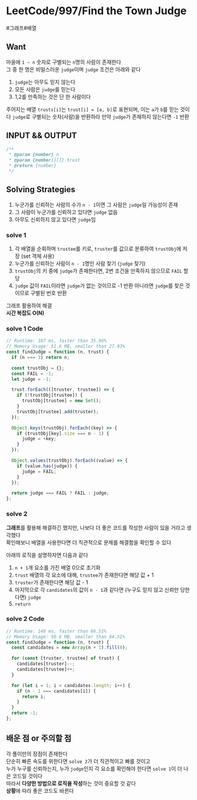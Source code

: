 # LeetCode/997/Find the Town Judge

#그래프#배열

## Want

마을에 `1 ~ n` 숫자로 구별되는 `n`명의 사람이 존재한다  
그 중 한 명은 비밀스러운 `judge`이며 `judge` 조건은 아래와 같다

1. `judge`는 아무도 믿지 않는다
2. 모든 사람은 `judge`를 믿는다
3. 1,2를 만족하는 것은 단 한 사람이다

주어지는 배열 `trusts[i]`는
`trust[i] = [a, b]`로 표현되며, 이는 `a`가 `b`를 믿는 것이다
`judge`로 구별되는 숫자(사람)을 반환하라
만약 `judge`가 존재하지 않는다면 `-1` 반환

## INPUT && OUTPUT

```js
/**
 * @param {number} n
 * @param {number[][]} trust
 * @return {number}
 */
```

## Solving Strategies

1. 누군가를 신뢰하는 사람의 수가 `n - 1`이면 그 사람은 `judge`일 가능성이 존재
2. 그 사람이 누군가를 신뢰하고 있다면 `judge` 없음
3. 아무도 신뢰하지 않고 있다면 `judge`임

### solve 1

1. 각 배열을 순회하며 `trustee`를 키로, `truster`를 값으로 분류하여 `trustObj`에 저장 (set 객체 사용)
2. 누군가를 신뢰하는 사람이 `n - 1`명인 사람 찾기 (`judge` 찾기)
3. `trustObj`의 키 중에 `judge`가 존재한다면, 2번 조건을 만족하지 않으므로 `FAIL` 할당
4. `judge` 값이 `FAIL`이라면 `judge`가 없는 것이므로 -1 반환
   아니라면 `judge`를 찾은 것이므로 구별된 번호 반환

그래프 활용하여 해결  
**시간 복잡도 O(N)**

### solve 1 Code

```js
// Runtime: 187 ms, faster than 35.96%
// Memory Usage: 51.6 MB, smaller than 27.93%
const findJudge = function (n, trust) {
  if (n === 1) return n;

  const trustObj = {};
  const FAIL = -1;
  let judge = -1;

  trust.forEach(([truster, trustee]) => {
    if (!trustObj[trustee]) {
      trustObj[trustee] = new Set();
    }
    trustObj[trustee].add(truster);
  });

  Object.keys(trustObj).forEach((key) => {
    if (trustObj[key].size === n - 1) {
      judge = +key;
    }
  });

  Object.values(trustObj).forEach((value) => {
    if (value.has(judge)) {
      judge = FAIL;
    }
  });

  return judge === FAIL ? FAIL : judge;
};
```

### solve 2

**그래프**를 활용해 해결하긴 했지만, 나보다 더 좋은 코드를 작성한 사람이 있을 거라고 생각했다  
확인해보니 배열을 사용한다면 더 직관적으로 문제를 해결함을 확인할 수 있다

아래의 로직을 설명하자면 다음과 같다

1. `n + 1`개 요소를 가진 배열 0으로 초기화
2. `trust` 배열의 각 요소에 대해, `trustee`가 존재한다면 해당 값 + 1
3. `truster`가 존재한다면 해당 값 - 1
4. 마지막으로 각 `candidates`의 값이 `n - 1`과 같다면 (누구도 믿지 않고 신뢰만 당한다면) `judge`
5. `return`

### solve 2 Code

```js
// Runtime: 148 ms, faster than 66.51%
// Memory Usage: 50.6 MB, smaller than 64.51%
const findJudge = function (n, trust) {
  const candidates = new Array(n + 1).fill(0);

  for (const [truster, trustee] of trust) {
    candidates[truster]--;
    candidates[trustee]++;
  }

  for (let i = 1; i < candidates.length; i++) {
    if (n - 1 === candidates[i]) {
      return i;
    }
  }
  return -1;
};
```

## 배운 점 or 주의할 점

각 풀이만의 장점이 존재한다  
단순히 빠른 속도를 위한다면 `solve 2`가 더 직관적이고 빠를 것이고  
누가 누구를 신뢰하는지, 누가 `judge`인지 각 요소를 확인해야 한다면 `solve 1`이 더 나은 코드일 것이다  
따라서 **다양한 방법으로 로직을 작성**하는 것이 중요할 것 같다  
**상황**에 따라 좋은 코드도 바뀐다
